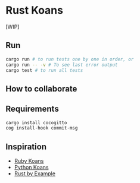 # Rust Koans

[WIP]

## Run

```sh
cargo run # to run tests one by one in order, or
cargo run -- -v # To see last error output
cargo test # to run all tests
```

## How to collaborate 

## Requirements

```sh
cargo install cocogitto
cog install-hook commit-msg
```

## Inspiration

* [Ruby Koans](https://github.com/edgecase/ruby_koans)
* [Python Koans](https://github.com/gregmalcolm/python_koans)
* [Rust by Example](https://doc.rust-lang.org/stable/rust-by-example/)
